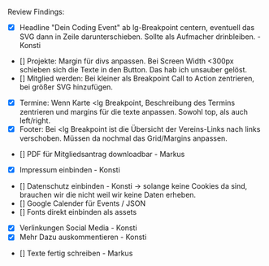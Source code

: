 Review Findings:

- [x] Headline "Dein Coding Event" ab lg-Breakpoint centern, eventuell das SVG dann in Zeile darunterschieben. Sollte als Aufmacher drinbleiben. - Konsti
- [] Projekte: Margin für divs anpassen. Bei Screen Width <300px schieben sich die Texte in den Button. Das hab ich unsauber gelöst.
- [] Mitglied werden: Bei kleiner als Breakpoint Call to Action zentrieren, bei größer SVG hinzufügen.
- [x] Termine: Wenn Karte <lg Breakpoint, Beschreibung des Termins zentrieren und margins für die texte anpassen. Sowohl top, als auch left/right.
- [x] Footer: Bei <lg Breakpoint ist die Übersicht der Vereins-Links nach links verschoben. Müssen da nochmal das Grid/Margins anpassen.
- [] PDF für Mitgliedsantrag downloadbar - Markus
- [x] Impressum einbinden - Konsti
- [] Datenschutz einbinden - Konsti -> solange keine Cookies da sind, brauchen wir die nicht weil wir keine Daten erheben.
- [] Google Calender für Events / JSON
- [] Fonts direkt einbinden als assets
- [x] Verlinkungen Social Media - Konsti
- [x] Mehr Dazu auskommentieren - Konsti
- [] Texte fertig schreiben - Markus

